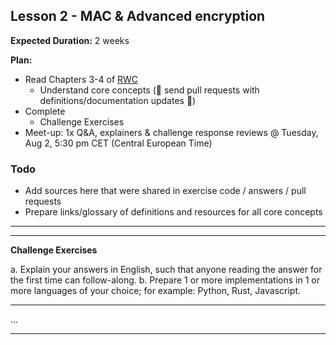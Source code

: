 <meta property="og:image" content="../assets/images/rwc-cover-trans-v1.png"/>

## Lesson 2 - MAC & Advanced encryption

**Expected Duration:** 2 weeks


**Plan:**
* Read Chapters 3-4 of [RWC](https://www.manning.com/books/real-world-cryptography?a_aid=Realworldcrypto&a_bid=ad500e09)
  * Understand core concepts (🎉 send pull requests with definitions/documentation updates 🎉)
* Complete 
  * Challenge Exercises 
* Meet-up: 1x Q&A, explainers & challenge response reviews @ Tuesday, Aug 2, 5:30 pm CET (Central European Time)



### Todo ###
* Add sources here that were shared in exercise code / answers / pull requests
* Prepare links/glossary of definitions and resources for all core concepts

---


---

**Challenge Exercises**

a. Explain your answers in English, such that anyone reading the answer for the first time can follow-along.
b. Prepare 1 or more implementations in 1 or more languages of your choice; for example: Python, Rust, Javascript.

---

...

---

